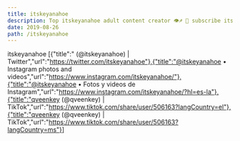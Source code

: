 ```yaml
---
title: itskeyanahoe
description: Top itskeyanahoe adult content creator 👁♐️ 👑 subscribe itskeyanahoe to my porn site below IG itskeyanahoe
date: 2019-08-26
path: /itskeyanahoe
---
```


itskeyanahoe
[{"title":"‍  (@itskeyanahoe) | Twitter","url":"https://twitter.com/itskeyanahoe"},{"title":"@itskeyanahoe • Instagram photos and videos","url":"https://www.instagram.com/itskeyanahoe/"},{"title":"@itskeyanahoe • Fotos y videos de Instagram","url":"https://www.instagram.com/itskeyanahoe/?hl=es-la"},{"title":"qveenkey (@qveenkey) | TikTok","url":"https://www.tiktok.com/share/user/506163?langCountry=el"},{"title":"qveenkey (@qveenkey) | TikTok","url":"https://www.tiktok.com/share/user/506163?langCountry=ms"}]

